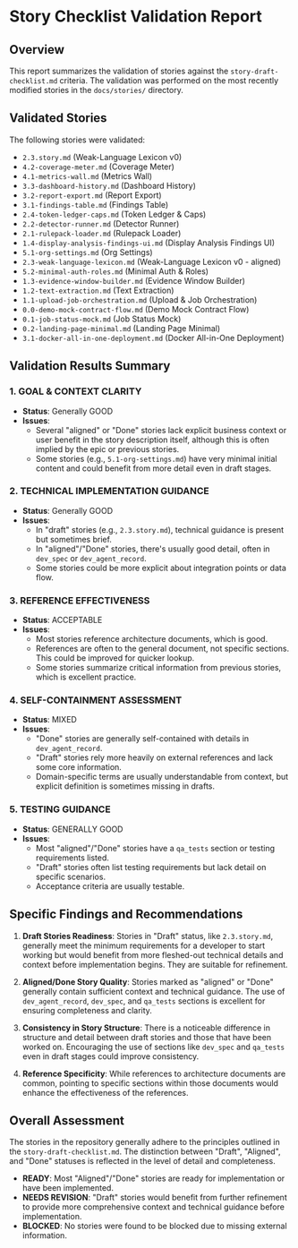 # Story Checklist Validation Report

## Overview

This report summarizes the validation of stories against the `story-draft-checklist.md` criteria. The validation was performed on the most recently modified stories in the `docs/stories/` directory.

## Validated Stories

The following stories were validated:
- `2.3.story.md` (Weak-Language Lexicon v0)
- `4.2-coverage-meter.md` (Coverage Meter)
- `4.1-metrics-wall.md` (Metrics Wall)
- `3.3-dashboard-history.md` (Dashboard History)
- `3.2-report-export.md` (Report Export)
- `3.1-findings-table.md` (Findings Table)
- `2.4-token-ledger-caps.md` (Token Ledger & Caps)
- `2.2-detector-runner.md` (Detector Runner)
- `2.1-rulepack-loader.md` (Rulepack Loader)
- `1.4-display-analysis-findings-ui.md` (Display Analysis Findings UI)
- `5.1-org-settings.md` (Org Settings)
- `2.3-weak-language-lexicon.md` (Weak-Language Lexicon v0 - aligned)
- `5.2-minimal-auth-roles.md` (Minimal Auth & Roles)
- `1.3-evidence-window-builder.md` (Evidence Window Builder)
- `1.2-text-extraction.md` (Text Extraction)
- `1.1-upload-job-orchestration.md` (Upload & Job Orchestration)
- `0.0-demo-mock-contract-flow.md` (Demo Mock Contract Flow)
- `0.1-job-status-mock.md` (Job Status Mock)
- `0.2-landing-page-minimal.md` (Landing Page Minimal)
- `3.1-docker-all-in-one-deployment.md` (Docker All-in-One Deployment)

## Validation Results Summary

### 1. GOAL & CONTEXT CLARITY
- **Status**: Generally GOOD
- **Issues**:
  - Several "aligned" or "Done" stories lack explicit business context or user benefit in the story description itself, although this is often implied by the epic or previous stories.
  - Some stories (e.g., `5.1-org-settings.md`) have very minimal initial content and could benefit from more detail even in draft stages.

### 2. TECHNICAL IMPLEMENTATION GUIDANCE
- **Status**: Generally GOOD
- **Issues**:
  - In "draft" stories (e.g., `2.3.story.md`), technical guidance is present but sometimes brief.
  - In "aligned"/"Done" stories, there's usually good detail, often in `dev_spec` or `dev_agent_record`.
  - Some stories could be more explicit about integration points or data flow.

### 3. REFERENCE EFFECTIVENESS
- **Status**: ACCEPTABLE
- **Issues**:
  - Most stories reference architecture documents, which is good.
  - References are often to the general document, not specific sections. This could be improved for quicker lookup.
  - Some stories summarize critical information from previous stories, which is excellent practice.

### 4. SELF-CONTAINMENT ASSESSMENT
- **Status**: MIXED
- **Issues**:
  - "Done" stories are generally self-contained with details in `dev_agent_record`.
  - "Draft" stories rely more heavily on external references and lack some core information.
  - Domain-specific terms are usually understandable from context, but explicit definition is sometimes missing in drafts.

### 5. TESTING GUIDANCE
- **Status**: GENERALLY GOOD
- **Issues**:
  - Most "aligned"/"Done" stories have a `qa_tests` section or testing requirements listed.
  - "Draft" stories often list testing requirements but lack detail on specific scenarios.
  - Acceptance criteria are usually testable.

## Specific Findings and Recommendations

1.  **Draft Stories Readiness**: Stories in "Draft" status, like `2.3.story.md`, generally meet the minimum requirements for a developer to start working but would benefit from more fleshed-out technical details and context before implementation begins. They are suitable for refinement.

2.  **Aligned/Done Story Quality**: Stories marked as "aligned" or "Done" generally contain sufficient context and technical guidance. The use of `dev_agent_record`, `dev_spec`, and `qa_tests` sections is excellent for ensuring completeness and clarity.

3.  **Consistency in Story Structure**: There is a noticeable difference in structure and detail between draft stories and those that have been worked on. Encouraging the use of sections like `dev_spec` and `qa_tests` even in draft stages could improve consistency.

4.  **Reference Specificity**: While references to architecture documents are common, pointing to specific sections within those documents would enhance the effectiveness of the references.

## Overall Assessment

The stories in the repository generally adhere to the principles outlined in the `story-draft-checklist.md`. The distinction between "Draft", "Aligned", and "Done" statuses is reflected in the level of detail and completeness. 

- **READY**: Most "Aligned"/"Done" stories are ready for implementation or have been implemented.
- **NEEDS REVISION**: "Draft" stories would benefit from further refinement to provide more comprehensive context and technical guidance before implementation.
- **BLOCKED**: No stories were found to be blocked due to missing external information.
